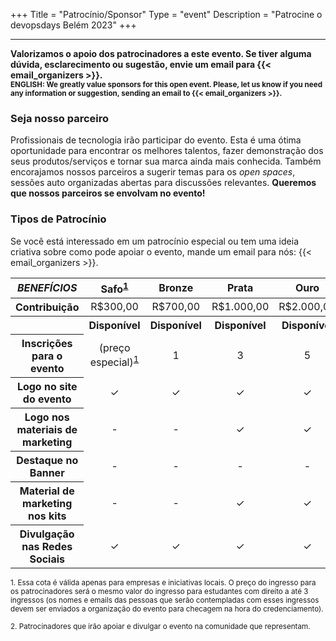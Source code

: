 +++
Title = "Patrocínio/Sponsor"
Type = "event"
Description = "Patrocine o devopsdays Belém 2023"
+++

<hr/>

<b>
Valorizamos o apoio dos patrocinadores a este evento. Se tiver alguma dúvida, esclarecimento ou sugestão, envie um email para {{< email_organizers >}}.
</b><br>
<small><b>ENGLISH: We greatly value sponsors for this open event. Please, let us know if you need any information or suggestion, sending an email to {{< email_organizers >}}.</b></small>
<br>

### Seja nosso parceiro

Profissionais de tecnologia irão participar do evento. Esta é uma ótima oportunidade para encontrar os melhores talentos, fazer demonstração dos seus produtos/serviços e tornar sua marca ainda mais conhecida. Também encorajamos nossos parceiros a sugerir temas para os <i>open spaces</i>, sessões auto organizadas abertas para discussões relevantes. <b>Queremos que nossos parceiros se envolvam no evento!</b>

### Tipos de Patrocínio

<div class="alert alert-info">
  Se você está interessado em um patrocínio especial ou tem uma ideia criativa sobre como pode apoiar o evento, mande um email para nós: {{< email_organizers >}}.
</div>

<div class="table-responsive">
  <table class="table table-bordered table-hover table-responsive-md">
    <thead class="thead-light">
      <tr>
        <th scope="col"><i>BENEFÍCIOS</i></th>
        <th scope="col"><center>Safo<sup><a href="#1">1</a></sup></center></th>
        <th scope="col"><center>Bronze</center></th>
        <th scope="col"><center>Prata</center></th>
        <th scope="col"><center>Ouro</center></th>
        <th scope="col"><center>Platina</center></th>
        <th scope="col"><center>Comunidade<sup><a href="#1">2</a></sup></center></th>
      </tr>
    </thead>
    <tbody>
      <tr>
        <th scope="row">Contribuição</th>
        <td><center>R$300,00</center></td>
        <td><center>R$700,00</center></td>
        <td><center>R$1.000,00</center></td>
        <td><center>R$2.000,00</center></td>
        <td><center>R$3.000,00</center></td>
        <td><center>-</center></td>
      </tr>
      <tr>
        <th scope="row">&nbsp;</th>
        <th><center><span class="badge badge-success">Disponível</span></center></th>
        <th><center><span class="badge badge-success">Disponível</span></center></th>
        <th><center><span class="badge badge-success">Disponível</span></center></th>
        <th><center><span class="badge badge-success">Disponível</span></center></th>
        <th><center><span class="badge badge-success">Disponível</span></center></th>
        <th><center><span class="badge badge-success">Disponível</span></center></th>
      </tr>
      <tr>
        <th scope="row">Inscrições para o evento</td>
        <td><center>(preço especial)<sup><a href="#1">1</a></sup></center></td>
        <td><center>1</center></td>
        <td><center>3</center></td>
        <td><center>5</center></td>
        <td><center>10</center></td>
        <td><center>-</center></td>
      </tr>
      <tr>
        <th scope="row">Logo no site do evento</th>
        <td><center>&#10003;</center></td>
        <td><center>&#10003;</center></td>
        <td><center>&#10003;</center></td>
        <td><center>&#10003;</center></td>
        <td><center>&#10003;</center></td>
        <td><center>&#10003;</center></td>
      </tr>
      <tr>
        <th scope="row">Logo nos materiais de marketing</th>
        <td><center>-</center></td>
        <td><center>-</center></td>
        <td><center>&#10003;</center></td>
        <td><center>&#10003;</center></td>
        <td><center>&#10003;</center></td>
        <td><center>-</center></td>
      </tr>
      <tr>
        <th scope="row">Destaque no Banner</th>
        <td><center>-</center></td>
        <td><center>-</center></td>
        <td><center>-</center></td>
        <td><center>-</center></td>
        <td><center>&#10003;</center> </td>
        <td><center>-</center></td>
      </tr>
      <tr>
        <th scope="row">Material de marketing nos kits</th>
        <td><center>-</center></td>
        <td><center>-</center></td>
        <td><center>&#10003;</center></td>
        <td><center>&#10003;</center></td>
        <td><center>&#10003;</center></td>
        <td><center>-</center></td>
      </tr>
      <tr>
        <th scope="row">Divulgação nas Redes Sociais</th>
        <td><center>&#10003;</center></td>
        <td><center>&#10003;</center></td>
        <td><center>&#10003;</center></td>
        <td><center>&#10003;</center></td>
        <td><center>&#10003;</center></td>
        <td><center>&#10003;</center></td>
      </tr>
    </tbody>
  </table>
</div>

<p><small><a id="1">1</a>. Essa cota é válida apenas para empresas e iniciativas locais. O preço do ingresso para os patrocinadores será o mesmo valor do ingresso para estudantes com direito a até 3 ingressos (os nomes e emails das pessoas que serão contempladas com esses ingressos devem ser enviados a organização do evento para checagem na hora do credenciamento).</small></p>

<p><small><a id="2">2</a>. Patrocinadores que irão apoiar e divulgar o evento na comunidade que representam.</small></p>
